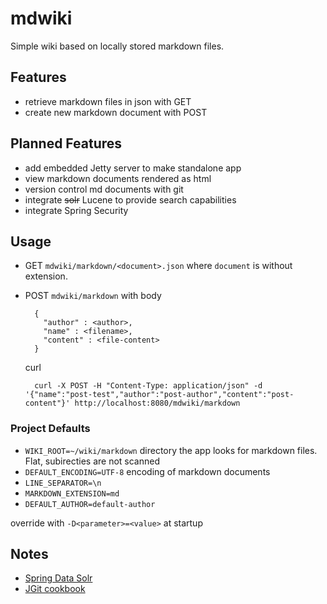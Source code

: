 # mdwiki
Simple wiki based on locally stored markdown files.

## Features

- retrieve markdown files in json with GET
- create new markdown document with POST

## Planned Features

- add embedded Jetty server to make standalone app
- view markdown documents rendered as html
- version control md documents with git
- integrate ~~solr~~ Lucene to provide search capabilities
- integrate Spring Security

## Usage

- GET `mdwiki/markdown/<document>.json` where `document` is without extension.
- POST `mdwiki/markdown` with body

        {
          "author" : <author>,
          "name" : <filename>,
          "content" : <file-content>
        }

    curl

        curl -X POST -H "Content-Type: application/json" -d '{"name":"post-test","author":"post-author","content":"post-content"}' http://localhost:8080/mdwiki/markdown

### Project Defaults

- `WIKI_ROOT=~/wiki/markdown`
  directory the app looks for markdown files. Flat, subirecties are not scanned
- `DEFAULT_ENCODING=UTF-8`
  encoding of markdown documents
- `LINE_SEPARATOR=\n`
- `MARKDOWN_EXTENSION=md`
- `DEFAULT_AUTHOR=default-author`

override with `-D<parameter>=<value>` at startup

## Notes

- [Spring Data Solr](http://docs.spring.io/spring-data/solr/docs/1.4.0.RC1/reference/html/)
- [JGit cookbook](https://github.com/centic9/jgit-cookbook)
